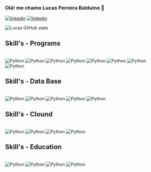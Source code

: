 ### Olá! me chamo Lucas Ferreira Balduino 👋

[![linkedin](https://img.shields.io/badge/LinkedIn-0077B5?style=for-the-badge&logo=linkedin&logoColor=white)](https://www.linkedin.com/in/lucas-ferreira-balduino-a7a960227/)
[![linkedin](https://img.shields.io/badge/Instagram-E4405F?style=for-the-badge&logo=instagram&logoColor=white)](https://www.instagram.com/_luxxca.b_/)

![Lucas GitHub stats](https://github-readme-stats.vercel.app/api?username=LucasKjkk&show_icons=true&theme=tokyonight)


## Skill's - Programs

<div style = "display: inline_block"><br/>
    <img align="center" alt="Python" src="https://img.shields.io/badge/Python-3776AB?style=for-the-badge&logo=python&logoColor=white"></img>
    <img align="center" alt="Python" src="https://img.shields.io/badge/Node.js-43853D?style=for-the-badge&logo=node.js&logoColor=white"></img>
    <img align="center" alt="Python" src="https://img.shields.io/badge/TypeScript-007ACC?style=for-the-badge&logo=typescript&logoColor=white"></img>
    <img align="center" alt="Python" src="https://img.shields.io/badge/PHP-777BB4?style=for-the-badge&logo=php&logoColor=white"></img>
    <img align="center" alt="Python" src="https://img.shields.io/badge/Markdown-000000?style=for-the-badge&logo=markdown&logoColor=white"></img>
    <img align="center" alt="Python" src="https://img.shields.io/badge/React-20232A?style=for-the-badge&logo=react&logoColor=61DAFB"></img>
    <img align="center" alt="Python" src="https://img.shields.io/badge/Django-092E20?style=for-the-badge&logo=django&logoColor=white"></img>
    <img align="center" alt="Python" src="https://img.shields.io/badge/Arduino-00979D?style=for-the-badge&logo=Arduino&logoColor=white"></img>

## Skill's - Data Base

<div style = "display: inline_block"><br/>
    <img align="center" alt="Python" src="https://img.shields.io/badge/MongoDB-4EA94B?style=for-the-badge&logo=mongodb&logoColor=white"></img>
    <img align="center" alt="Python" src="https://img.shields.io/badge/MySQL-005C84?style=for-the-badge&logo=mysql&logoColor=white"></img>
    <img align="center" alt="Python" src="https://img.shields.io/badge/SQLite-07405E?style=for-the-badge&logo=sqlite&logoColor=white"></img>
    <img align="center" alt="Python" src="https://img.shields.io/badge/MariaDB-003545?style=for-the-badge&logo=mariadb&logoColor=white"></img>
    <img align="center" alt="Python" src="https://img.shields.io/badge/Microsoft_SQL_Server-CC2927?style=for-the-badge&logo=microsoft-sql-server&logoColor=white"></img>



## Skill's - Clound

<div style = "display: inline_block"><br/>
    <img align="center" alt="Python" src="https://img.shields.io/badge/Amazon_AWS-FF9900?style=for-the-badge&logo=amazonaws&logoColor=white"></img>
    <img align="center" alt="Python" src="https://img.shields.io/badge/microsoft%20azure-0089D6?style=for-the-badge&logo=microsoft-azure&logoColor=white"></img>
    <img align="center" alt="Python" src="https://img.shields.io/badge/Oracle-F80000?style=for-the-badge&logo=oracle&logoColor=black"></img>
    <img align="center" alt="Python" src="https://img.shields.io/badge/Vercel-000000?style=for-the-badge&logo=vercel&logoColor=white"></img>

## Skill's - Education

<div style = "display: inline_block"><br/>
    <img align="center" alt="Python" src="https://img.shields.io/badge/Codecademy-FFF0E5?style=for-the-badge&logo=codecademy&logoColor=303347"></img>
    <img align="center" alt="Python" src="https://img.shields.io/badge/Duolingo-58CC02?style=for-the-badge&logo=Duolingo&logoColor=whitee"></img>
    <img align="center" alt="Python" src="https://img.shields.io/badge/Edx-193A3E?style=for-the-badge&logo=edx&logoColor=white"></img>
    <img align="center" alt="Python" src="https://img.shields.io/badge/Udemy-EC5252?style=for-the-badge&logo=Udemy&logoColor=white"></img>
